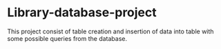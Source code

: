 # Library-database-project
This project consist of table creation and insertion of data into table with some possible queries from the database.
